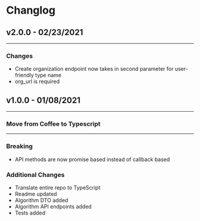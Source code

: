 # Changlog

## v2.0.0 - 02/23/2021

----------------

### Changes

- Create organization endpoint now takes in second parameter for user-friendly type name
- org_url is required


## v1.0.0 - 01/08/2021

-----------------

### Move from Coffee to Typescript

-----------------

### Breaking

- API methods are now promise based instead of callback based

### Additional Changes

- Translate entire repo to TypeScript
- Readme updated
- Algorithm DTO added
- Algorithm API endpoints added
- Tests added

